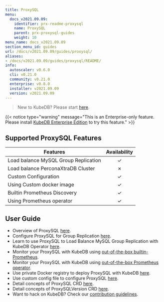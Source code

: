 ```yaml
---
title: ProxySQL
menu:
  docs_v2021.09.09:
    identifier: prx-readme-proxysql
    name: ProxySQL
    parent: prx-proxysql-guides
    weight: 10
menu_name: docs_v2021.09.09
section_menu_id: guides
url: /docs/v2021.09.09/guides/proxysql/
aliases:
- /docs/v2021.09.09/guides/proxysql/README/
info:
  autoscaler: v0.6.0
  cli: v0.21.0
  community: v0.21.0
  enterprise: v0.8.0
  installer: v2021.09.09
  version: v2021.09.09
---
```


> New to KubeDB? Please start [here](/docs/v2021.09.09/README).

{{< notice type="warning" message="This is an Enterprise-only feature. Please install [KubeDB Enterprise Edition](/docs/v2021.09.09/setup/install/enterprise) to try this feature." >}}

## Supported ProxySQL Features

| Features                             | Availability |
| ------------------------------------ | :----------: |
| Load balance MySQL Group Replication |   &#10003;   |
| Load balance PerconaXtraDB Cluster   |   &#10007;   |
| Custom Configuration                 |   &#10003;   |
| Using Custom docker image            |   &#10003;   |
| Builtin Prometheus Discovery         |   &#10003;   |
| Using Prometheus operator            |   &#10003;   |

## User Guide

- Overview of ProxySQL [here](/docs/v2021.09.09/guides/proxysql/overview/overview).
- Configure ProxySQL for Group Replication [here](/docs/v2021.09.09/guides/proxysql/overview/configure-proxysql).
- Learn to use ProxySQL to Load Balance MySQL Group Replication with KubeDB Operator [here](/docs/v2021.09.09/guides/proxysql/quickstart/load-balance-mysql-group-replication).
- Monitor your ProxySQL with KubeDB using [out-of-the-box builtin-Prometheus](/docs/v2021.09.09/guides/proxysql/monitoring/using-builtin-prometheus).
- Monitor your ProxySQL with KubeDB using [out-of-the-box Prometheus operator](/docs/v2021.09.09/guides/proxysql/monitoring/using-prometheus-operator).
- Use private Docker registry to deploy ProxySQL with KubeDB [here](/docs/v2021.09.09/guides/proxysql/private-registry/using-private-registry).
- Use custom config file to configure ProxySQL [here](/docs/v2021.09.09/guides/proxysql/configuration/using-config-file).
- Detail concepts of ProxySQL CRD [here](/docs/v2021.09.09/guides/proxysql/concepts/proxysql).
- Detail concepts of ProxySQLVersion CRD [here](/docs/v2021.09.09/guides/proxysql/concepts/catalog).
- Want to hack on KubeDB? Check our [contribution guidelines](/docs/v2021.09.09/CONTRIBUTING).
